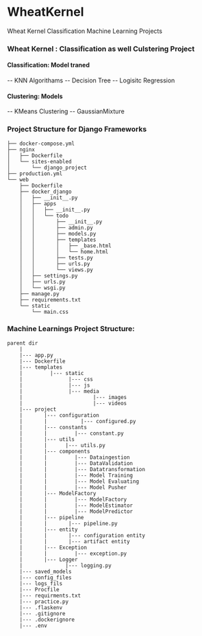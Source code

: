 # WheatKernel
Wheat Kernel Classification Machine Learning Projects

### Wheat Kernel : Classification as well Culstering Project

#### Classification: Model traned
-- KNN Algorithams
-- Decision Tree
-- Logisitc Regression 

#### Clustering: Models
-- KMeans Clustering
-- GaussianMixture 

### Project Structure for Django Frameworks

```
├── docker-compose.yml
├── nginx
│   ├── Dockerfile
│   └── sites-enabled
│       └── django_project
├── production.yml
└── web
    ├── Dockerfile
    ├── docker_django
    │   ├── __init__.py
    │   ├── apps
    │   │   ├── __init__.py
    │   │   └── todo
    │   │       ├── __init__.py
    │   │       ├── admin.py
    │   │       ├── models.py
    │   │       ├── templates
    │   │       │   ├── _base.html
    │   │       │   └── home.html
    │   │       ├── tests.py
    │   │       ├── urls.py
    │   │       └── views.py
    │   ├── settings.py
    │   ├── urls.py
    │   └── wsgi.py
    ├── manage.py
    ├── requirements.txt
    └── static
        └── main.css
```
### Machine Learnings Project Structure:
```
parent dir
    |
    |--- app.py
    |--- Dockerfile
    |--- templates
    |         |--- static
    |               |--- css
    |               |--- js
    |               |--- media
    |                       |--- images
    |                       |--- videos
    |--- project
    |       |--- configuration
    |       |           |--- configured.py
    |       |--- constants
    |       |         |--- constant.py
    |       |--- utils
    |       |      |--- utils.py
    |       |--- components
    |       |         |--- Dataingestion
    |       |         |--- DataValidation
    |       |         |--- Datatransformation
    |       |         |--- Model Training
    |       |         |--- Model Evaluating
    |       |         |--- Model Pusher
    |       |--- ModelFactory
    |       |         |--- ModelFactory     
    |       |         |--- ModelEstimator 
    |       |         |--- ModelPredictor
    |       |--- pipeline          
    |       |       |--- pipeline.py 
    |       |--- entity        
    |       |       |--- configuration entity  
    |       |       |--- artifact entity 
    |       |--- Exception
    |       |         |--- exception.py 
    |       |--- Logger
    |              |--- logging.py
    |--- saved_models
    |--- config_files
    |--- logs_fils
    |--- Procfile
    |--- requirments.txt
    |--- practice.py
    |--- .flaskenv
    |--- .gitignore
    |--- .dockerignore
    |--- .env
```